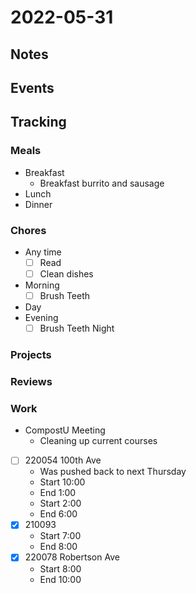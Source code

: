 # 2022-05-31
## Notes

## Events

## Tracking
### Meals
- Breakfast
	- Breakfast burrito and sausage
- Lunch
- Dinner

### Chores
- Any time
	- [ ] Read
	- [ ] Clean dishes
- Morning
	- [ ] Brush Teeth
- Day
- Evening
	- [ ] Brush Teeth Night

### Projects

### Reviews

### Work

- CompostU Meeting
	- Cleaning up current courses


- [ ] 220054 100th Ave
	- Was pushed back to next Thursday
	- Start 10:00
	- End 1:00
	- Start 2:00
	- End 6:00
- [x] 210093
	- Start 7:00
	- End 8:00
- [x] 220078 Robertson Ave
	- Start 8:00
	- End 10:00